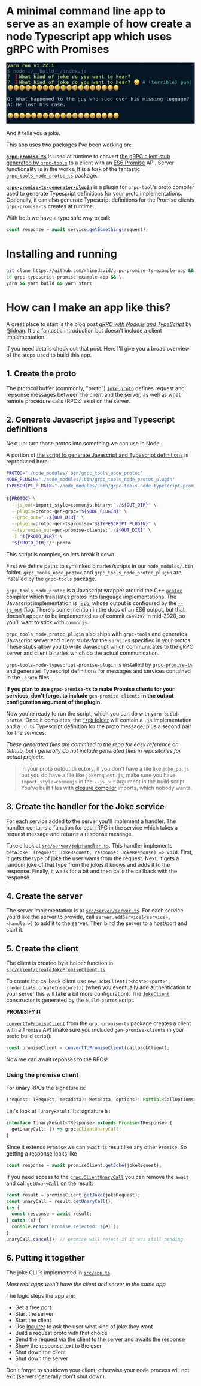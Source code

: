 # A minimal command line app to serve as an example of how create a node **Typescript** app which uses **gRPC** with **Promises**

![Screenshot of the joke command line app](./screencap.png)

And it tells you a joke.

This app uses two packages I've been working on:

**[`grpc-promise-ts`](https://github.com/rhinodavid/grpc-promise-ts)** is
used at runtime to convert [the gRPC client stub generated by `grpc-tools`](https://github.com/grpc/grpc-node/blob/master/packages/grpc-native-core/src/client.js) to a client with an [ES6 Promise](https://developer.mozilla.org/en-US/docs/Web/JavaScript/Reference/Global_Objects/Promise) API. Server functionality is in the works. It is a fork of the fantastic [`grpc_tools_node_protoc_ts`](https://github.com/agreatfool/grpc_tools_node_protoc_ts) package.

**[`grpc-promise-ts-generator-plugin`](https://github.com/rhinodavid/grpc-promise-ts-generator-plugin)**
is a plugin for `grpc-tool`'s proto compiler used to generate Typescript definitions for your
proto implementations. Optionally, it can also generate Typescript definitions for the Promise clients
`grpc-promise-ts` creates at runtime.

With both we have a type safe way to call:

```typescript
const response = await service.getSomething(request);
```

# Installing and running

```bash
git clone https://github.com/rhinodavid/grpc-promise-ts-example-app && \
cd grpc-typescript-promise-example-app && \
yarn && yarn build && yarn start
```

# How can I make an app like this?

A great place to start is the blog post [_gRPC with Node.js and TypeScript_](https://adnanahmed.info/blog/2019/11/01/grpc-with-nodejs-typescript/) by [@idnan](https://github.com/idnan). It's a fantastic introduction but doesn't include a client implementation.

If you need details check out that post. Here I'll give you a broad overview of the steps used to build this app.

## 1. Create the proto

The protocol buffer (commonly, "proto") [`joke.proto`](./proto/joke.proto) defines request and repsonse messages
between the client and the server, as well as what remote procedure calls (RPCs) exist on the server.

## 2. Generate Javascript `jspb`s and Typescript definitions

Next up: turn those protos into something we can use in Node.

A portion of [the script to generate Javascript and Typescript definitions](./scripts/generate_jspb.sh) is reproduced here:

```sh
PROTOC="./node_modules/.bin/grpc_tools_node_protoc"
NODE_PLUGIN="./node_modules/.bin/grpc_tools_node_protoc_plugin"
TYPESCRIPT_PLUGIN="./node_modules/.bin/grpc-tools-node-typescript-promise-plugin"

${PROTOC} \
  --js_out=import_style=commonjs,binary:"./${OUT_DIR}" \
  --plugin=protoc-gen-grpc="${NODE_PLUGIN}" \
  --grpc_out="./${OUT_DIR}" \
  --plugin=protoc-gen-tspromise="${TYPESCRIPT_PLUGIN}" \
  --tspromise_out=gen-promise-clients:"./${OUT_DIR}" \
  -I "${PROTO_DIR}" \
  "${PROTO_DIR}"/*.proto
```

This script is complex, so lets break it down.

First we define paths to symlinked binaries/scripts in our `node_modules/.bin` folder.
`grpc_tools_node_protoc` and `grpc_tools_node_protoc_plugin` are installed by the `grpc-tools`
package.

`grpc_tools_node_protoc` is a Javascript wrapper around the C++
[`protoc`](https://github.com/protocolbuffers/protobuf) compiler which translates protos into language implementations. The Javascript implementation is
[`jspb`](https://developers.google.com/protocol-buffers/docs/reference/javascript-generated),
whose output is configured by the [`--js_out`](https://github.com/protocolbuffers/protobuf/tree/master/js#the---js_out-flag) flag. There's some mention in the docs of an ES6 output, but that doesn't appear to be implemented as of commit `c649397` in mid-2020, so you'll want to stick with `commonjs`.

`grpc_tools_node_protoc_plugin` also ships with `grpc-tools` and generates Javascript server and client stubs
for the `service`s specified in your protos. These stubs allow you to write Javascript which communicates to
the gRPC server and client binaries which do the actual communication.

`grpc-tools-node-typescript-promise-plugin` is installed by
[`grpc-promise-ts`](https://github.com/rhinodavid/grpc-promise-ts/) and generates Typescript definitions for
messages and services contained in the `.proto` files.

**If you plan to use `grpc-promise-ts` to make Promise clients for your services, don't forget to include** `gen-promise-clients`
**in the output configuration argument of the plugin.**

Now you're ready to run the script, which you can do with `yarn build-protos`. Once it completes,
the [`jspb` folder](jspb/) will contain
a `.js` implementation and a `.d.ts` Typescript definition for the proto message, plus a second pair for the services.

_These generated files are commited to the repo for easy reference on Github, but I generally do not
include generated files in repositories for actual projects._

> In your proto output directory, if you don't have a file like `joke_pb.js` but you do have a
> file like `jokerequest.js`, make sure you have `import_style=commonjs` in the `--js_out` argument
> in the build script. You've built files with [closure compiler](https://developers.google.com/closure/compiler)
> imports, which nobody wants.


## 3. Create the handler for the Joke service

For each service added to the server you'll implement a handler. The handler contains a function
for each RPC in the service which takes a request message and returns a response message.

Take a look at [`src/server/jokeHandler.ts`](src/server/jokeHandler.ts). This handler
implements `getAJoke: (request: JokeRequest, response: JokeResponse) => void`. First, it gets the type
of joke the user wants from the request. Next, it gets a random joke of that type from the jokes it knows
and adds it to the response. Finally, it waits for a bit and then calls the callback with the response.

## 4. Create the server

The server implementation is at [`src/server/server.ts`](src/server/server.ts).
For each service you'd like the server to provide, call `server.addService(<service>, <handler>)` to add it
to the server. Then bind the server to a host/port and start it.

## 5. Create the client

The client is created by a helper function in
[`src/client/createJokePromiseClient.ts`](src/client/createJokePromiseClient.ts).

To create the callback client use `new JokeClient("<host>:<port>", credentials.createInsecure())` (when you eventually
add authentication to your server this will take a bit more configuration). The [`JokeClient`](jspb/joke_grpc_pb.js#L44) constructor is generated by the `build-protos` script.

**PROMISIFY IT**

[`convertToPromiseClient`](https://github.com/rhinodavid/grpc-promise-ts/blob/master/src/lib/convertToPromiseClient.ts) from the `grpc-promise-ts` package creates a client with a `Promise` API (make sure you
included `gen-promise-clients` in your proto build script):

```typescript
const promiseClient = convertToPromiseClient(callbackClient);
```

Now we can await reponses to the RPCs!

### Using the promise client

For unary RPCs the signature is:

```typescript
(request: TRequest, metadata?: Metadata, options?: Partial<CallOptions>) => TUnaryResult<TResponse>;
```

Let's look at `TUnaryResult`. Its signature is:

```typescript
interface TUnaryResult<TResponse> extends Promise<TResponse> {
  getUnaryCall: () => grpc.ClientUnaryCall;
}
```

Since it extends `Promise` we can `await` its result like any other `Promise`.
So getting a response looks like

```typescript
const response = await promiseClient.getJoke(jokeRequest);
```

If you need access to the
[`grpc.ClientUnaryCall`](https://github.com/grpc/grpc-node/blob/master/packages/grpc-native-core/index.d.ts#L1274)
you can remove the `await` and call `getUnaryCall` on the result:

```typescript
const result = promiseClient.getJoke(jokeRequest);
const unaryCall = result.getUnaryCall();
try {
  const response = await result;
} catch (e) {
  console.error(`Promise rejected: ${e}`);
}
unaryCall.cancel(); // promise will reject if it was still pending
```

## 6. Putting it together

The joke CLI is implemented in [`src/app.ts`](src/app.ts).

_Most real apps won't have the client and server in the same app_

The logic steps the app are:

- Get a free port
- Start the server
- Start the client
- Use [Inquirer](https://github.com/SBoudrias/Inquirer.js) to ask the user what kind of joke they want
- Build a request proto with that choice
- Send the request via the client to the server and awaits the response
- Show the response text to the user
- Shut down the client
- Shut down the server

Don't forget to shutdown your client, otherwise your node process will not exit
(servers generally don't shut down).
